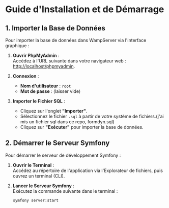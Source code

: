 # Guide d'Installation et de Démarrage

## 1. Importer la Base de Données

Pour importer la base de données dans WampServer via l'interface graphique :

1. **Ouvrir PhpMyAdmin** :  
   Accédez à l'URL suivante dans votre navigateur web : [http://localhost/phpmyadmin](http://localhost/phpmyadmin).

2. **Connexion** :  
   - **Nom d'utilisateur** : `root`  
   - **Mot de passe** : (laisser vide)

3. **Importer le Fichier SQL** :  
   - Cliquez sur l'onglet **"Importer"**.
   - Sélectionnez le fichier `.sql` à partir de votre système de fichiers.(j'ai mis un fichier sql dans ce repo, formdyn.sql)
   - Cliquez sur **"Exécuter"** pour importer la base de données.

## 2. Démarrer le Serveur Symfony

Pour démarrer le serveur de développement Symfony :

1. **Ouvrir le Terminal** :  
   Accédez au répertoire de l'application via l'Explorateur de fichiers, puis ouvrez un terminal (CLI).

2. **Lancer le Serveur Symfony** :  
   Exécutez la commande suivante dans le terminal :

   ```bash
   symfony server:start
